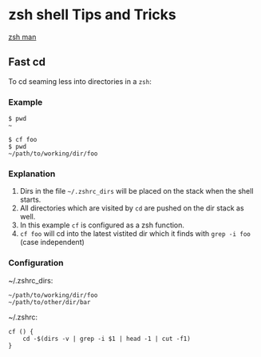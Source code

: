 # zsh shell Tips and Tricks

[zsh man](https://zsh.sourceforge.io/Doc/zsh_a4.pdf)

## Fast cd

To cd seaming less into directories in a ```zsh```:

### Example

```
$ pwd
~

$ cf foo
$ pwd
~/path/to/working/dir/foo
```

### Explanation

1. Dirs in the file ```~/.zshrc_dirs``` will be placed on the stack when the shell starts.
1. All directories which are visited by ```cd``` are pushed on the dir stack as well.
1. In this example ```cf``` is configured as a zsh function.
1. ```cf foo``` will cd into the latest vistited dir which it finds with ```grep -i foo``` (case independent)

### Configuration

~/.zshrc_dirs:
```
~/path/to/working/dir/foo
~/path/to/other/dir/bar
``` 

~/.zshrc:
```
cf () {
	cd -$(dirs -v | grep -i $1 | head -1 | cut -f1)
}
```

